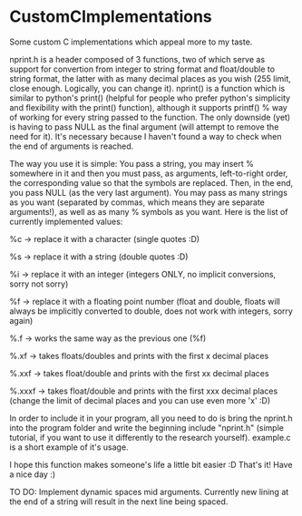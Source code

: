 # CustomCImplementations
Some custom C implementations which appeal more to my taste.



  nprint.h is a header composed of 3 functions, two of which serve as support for convertion from integer to string format and float/double to string format, the latter with as many decimal places as you wish (255 limit, close enough. Logically, you can change it).
nprint() is a function which is similar to python's print() (helpful for people who prefer python's simplicity and flexibility with the print() function), although it supports printf() %<char> way of working for every string passed to the function.
The only downside (yet) is having to pass NULL as the final argument (will attempt to remove the need for it). It's necessary because I haven't found a way to check when the end of arguments is reached.


  The way you use it is simple: You pass a string, you may insert %<char> somewhere in it and then you must pass, as arguments, left-to-right order, the corresponding value so that the symbols are replaced. Then, in the end, you pass NULL (as the very last argument). You may pass as many strings as you want (separated by commas, which means they are separate arguments!), as well as as many %<char> symbols as you want. Here is the list of currently implemented values:


%c     -> replace it with a character (single quotes :D)

%s     -> replace it with a string (double quotes :D)

%i     -> replace it with an integer (integers ONLY, no implicit conversions, sorry not sorry)

%f     -> replace it with a floating point number (float and double, floats will always be implicitly converted to double, does not work with integers, sorry again)

%.f    -> works the same way as the previous one (%f)

%.xf   -> takes floats/doubles and prints with the first x decimal places

%.xxf  -> takes float/double and prints with the first xx decimal places

%.xxxf -> takes float/double and prints with the first xxx decimal places (change the limit of decimal places and you can use even more 'x' :D)


In order to include it in your program, all you need to do is bring the nprint.h into the program folder and write the beginning include "nprint.h" (simple tutorial, if you want to use it differently to the research yourself).
example.c is a short example of it's usage.


I hope this function makes someone's life a little bit easier :D
That's it! Have a nice day :)




TO DO:
Implement dynamic spaces mid arguments. Currently new lining at the end of a string will result in the next line being spaced.


